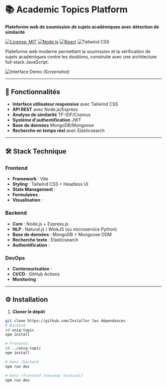 # 📚 Academic Topics Platform

**Plateforme web de soumission de sujets académiques avec détection de similarité**

[![License: MIT](https://img.shields.io/badge/License-MIT-blue.svg)](https://opensource.org/licenses/MIT)
[![Node.js](https://img.shields.io/badge/Node.js-18%2B-green)](https://nodejs.org/)
[![React](https://img.shields.io/badge/React-18-blue)](https://react.dev/)
![Tailwind CSS](https://img.shields.io/badge/Tailwind_CSS-3.3-%2338B2AC)

Plateforme web moderne permettant la soumission et la vérification de sujets académiques contre les doublons, construite avec une architecture full-stack JavaScript.

![Interface Demo](https://via.placeholder.com/800x400.png?text=UI+Preview) *(Screenshot)*

---

## 🚀 Fonctionnalités

- **Interface utilisateur responsive** avec Tailwind CSS
- **API REST** avec Node.js/Express
- **Analyse de similarité** TF-IDF/Cosinus
- **Système d'authentification** JWT
- **Base de données** MongoDB/Mongoose
- **Recherche en temps réel** avec Elasticsearch

---

## 🛠 Stack Technique

### Frontend
- **Framework** : Vite
- **Styling** : Tailwind CSS + Headless UI
- **State Management** : 
- **Formulaires** :
- **Visualisation** : 

### Backend
- **Core** : Node.js + Express.js
- **NLP** : Natural.js / WinkJS (ou microservice Python)
- **Base de données** : MongoDB + Mongoose ODM
- **Recherche texte** : Elasticsearch
- **Authentification** : 

### DevOps
- **Conteneurisation** : 
- **CI/CD** : GitHub Actions
- **Monitoring** :

---

## ⚙️ Installation

1. **Cloner le dépôt**
```bash
git clone https://github.com/Installer les dépendances
# Backend
cd uniq-topic
npm install

# Frontend
cd ../uniq-topic
npm install

# Dans /backend
npm run dev

# Dans /frontend (nouveau terminal)
npm run dev
